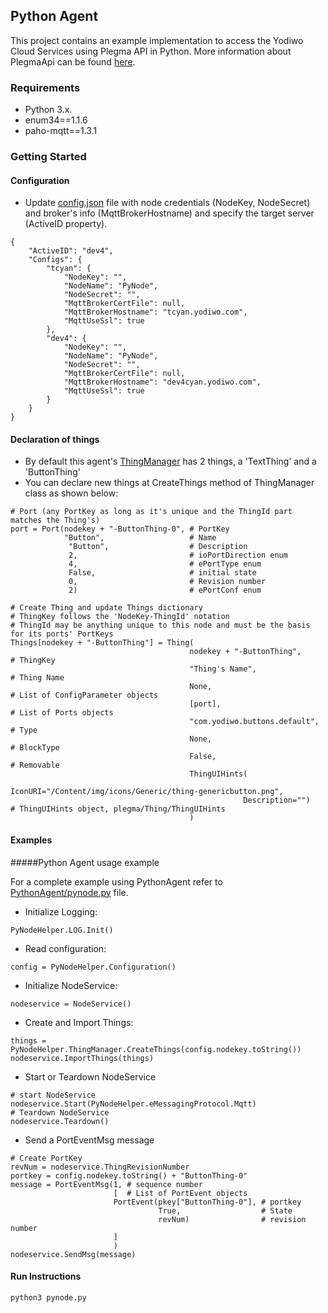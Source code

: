 ## Python Agent
This project contains an example implementation to access the Yodiwo Cloud Services using Plegma API in Python. More information about PlegmaApi can be found [here](https://docs.yodiwo.com/doc/apis/plegma/).

### Requirements
* Python 3.x.
* enum34==1.1.6
* paho-mqtt==1.3.1

### Getting Started

#### Configuration
*  Update [config.json](config.json) file  with node credentials (NodeKey, NodeSecret) and broker's info (MqttBrokerHostname) and specify the target server (ActiveID property).
```
{
    "ActiveID": "dev4",
    "Configs": {
        "tcyan": {
            "NodeKey": "",
            "NodeName": "PyNode",
            "NodeSecret": "",
            "MqttBrokerCertFile": null,
            "MqttBrokerHostname": "tcyan.yodiwo.com",
            "MqttUseSsl": true
        },
		"dev4": {
            "NodeKey": "",
            "NodeName": "PyNode",
            "NodeSecret": "",
            "MqttBrokerCertFile": null,
            "MqttBrokerHostname": "dev4cyan.yodiwo.com",
            "MqttUseSsl": true
        }
	}
}
```

#### Declaration of things
* By default this agent's [ThingManager](PyNodeHelper.py) has 2 things, a 'TextThing' and a 'ButtonThing'
* You can declare new things at CreateThings method of ThingManager class as shown below:
```
# Port (any PortKey as long as it's unique and the ThingId part matches the Thing's)
port = Port(nodekey + "-ButtonThing-0", # PortKey
            "Button",                   # Name
             "Button",                  # Description
             2,                         # ioPortDirection enum   
             4,                         # ePortType enum
             False,                     # initial state
             0,                         # Revision number
             2)                         # ePortConf enum

# Create Thing and update Things dictionary
# ThingKey follows the 'NodeKey-ThingId' notation
# ThingId may be anything unique to this node and must be the basis for its ports' PortKeys
Things[nodekey + "-ButtonThing"] = Thing(
                                        nodekey + "-ButtonThing",       # ThingKey
                                        "Thing's Name",                 # Thing Name
                                        None,                           # List of ConfigParameter objects
                                        [port],                         # List of Ports objects
                                        "com.yodiwo.buttons.default",   # Type
                                        None,                           # BlockType
                                        False,                          # Removable
                                        ThingUIHints(
                                                    IconURI="/Content/img/icons/Generic/thing-genericbutton.png",
                                                    Description="")     # ThingUIHints object, plegma/Thing/ThingUIHints
                                        )
```

#### Examples
#####Python Agent usage example

For a complete example using PythonAgent refer to [PythonAgent/pynode.py](pynode.py) file.

* Initialize Logging:  
```
PyNodeHelper.LOG.Init()
```
* Read configuration:
```
config = PyNodeHelper.Configuration()
```
* Initialize NodeService: 
```
nodeservice = NodeService()
``` 
* Create and Import Things: 
``` 
things = PyNodeHelper.ThingManager.CreateThings(config.nodekey.toString())
nodeservice.ImportThings(things)
``` 
* Start or Teardown NodeService 
```
# start NodeService
nodeservice.Start(PyNodeHelper.eMessagingProtocol.Mqtt)
# Teardown NodeService
nodeservice.Teardown()
```
* Send a PortEventMsg message 
```
# Create PortKey
revNum = nodeservice.ThingRevisionNumber
portkey = config.nodekey.toString() + "ButtonThing-0"
message = PortEventMsg(1, # sequence number
                       [  # List of PortEvent objects
                       PortEvent(pkey["ButtonThing-0"], # portkey
                                 True,                  # State
                                 revNum)                # revision number
                       ]
                       )
nodeservice.SendMsg(message)
``` 

#### Run Instructions

``` 
python3 pynode.py
```
